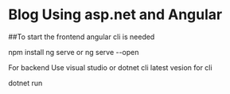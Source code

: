 # Blog Using asp.net and Angular

##To start the frontend angular cli is needed

npm install
ng serve or ng serve --open

For backend Use visual studio or dotnet cli latest vesion
for cli 

dotnet run
